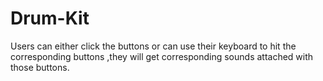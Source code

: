 # Drum-Kit
Users can either click the buttons or can use their keyboard to hit the corresponding buttons ,they will get corresponding sounds attached with those buttons.
